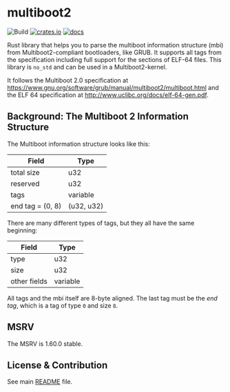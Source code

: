 # multiboot2
![Build](https://github.com/rust-osdev/multiboot2/actions/workflows/rust.yml/badge.svg)
[![crates.io](https://img.shields.io/crates/v/multiboot2.svg)](https://crates.io/crates/multiboot2)
[![docs](https://docs.rs/multiboot2/badge.svg)](https://docs.rs/multiboot2/)

Rust library that helps you to parse the multiboot information structure (mbi) from
Multiboot2-compliant bootloaders, like GRUB. It supports all tags from the specification
including full support for the sections of ELF-64 files. This library is `no_std` and can be
used in a Multiboot2-kernel.

It follows the Multiboot 2.0 specification at https://www.gnu.org/software/grub/manual/multiboot2/multiboot.html and the ELF 64 specification at http://www.uclibc.org/docs/elf-64-gen.pdf.

## Background: The Multiboot 2 Information Structure
The Multiboot information structure looks like this:

Field            | Type
---------------- | -----------
total size       | u32
reserved         | u32
tags             | variable
end tag = (0, 8) | (u32, u32)

There are many different types of tags, but they all have the same beginning:

Field         | Type
------------- | -----------------
type          | u32
size          | u32
other fields  | variable

All tags and the mbi itself are 8-byte aligned. The last tag must be the _end tag_, which is a tag of type `0` and size `8`.

## MSRV
The MSRV is 1.60.0 stable.

## License & Contribution

See main [README](https://github.com/rust-osdev/multiboot2/blob/main/README.md) file.
